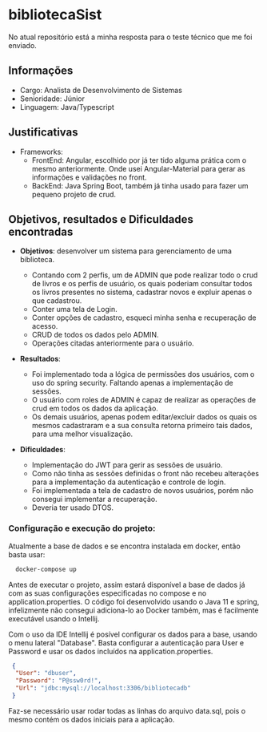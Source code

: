 # bibliotecaSist

No atual repositório está a minha resposta para o teste técnico que me foi enviado. 

## Informações
- Cargo: Analista de Desenvolvimento de Sistemas 
- Senioridade: Júnior
- Linguagem: Java/Typescript 

## Justificativas

- Frameworks: 
  - FrontEnd: Angular, escolhido por já ter tido alguma prática com o mesmo anteriormente. Onde usei Angular-Material para 
  gerar  as informações e validações no front. 
  - BackEnd: Java Spring Boot, também já tinha usado para fazer um pequeno projeto de crud. 
  
## Objetivos, resultados e Dificuldades encontradas  
- **Objetivos**: desenvolver um sistema para gerenciamento de uma biblioteca.
  - Contando com 2 perfis, um de ADMIN que pode realizar  todo o crud de livros e os perfis de usuário, os quais poderiam consultar 
    todos os livros presentes  no sistema, cadastrar novos e expluir apenas o que cadastrou. 
  - Conter uma tela de Login. 
  - Conter opções de cadastro, esqueci minha senha e recuperação de acesso. 
  - CRUD de todos os  dados pelo  ADMIN.
  - Operações citadas anteriormente para o usuário. 

- **Resultados**: 
  - Foi implementado toda a lógica de permissões dos usuários, com o uso do spring security. Faltando apenas a implementação de sessões.
  - O usuário com roles de ADMIN é capaz de realizar as operações de crud em todos os dados da aplicação. 
  - Os demais usuários, apenas podem editar/excluir dados os quais os mesmos cadastraram e a sua consulta retorna primeiro tais dados, para uma melhor visualização.

- **Dificuldades**: 
  - Implementação do JWT para gerir as sessões de usuário. 
  - Como não tinha as sessões definidas o front não recebeu alterações para a implementação da autenticação e controle de login.
  - Foi implementada a tela de cadastro de novos usuários, porém não consegui implementar a recuperação.
  - Deveria ter usado DTOS.
  
### Configuração e execução do projeto: 

Atualmente a base de dados e se encontra instalada em docker, então basta usar:  
  ```sh
    docker-compose up 
  ```
Antes de executar o projeto, assim estará disponível a base de dados já com as suas configurações especificadas no compose e no application.properties. 
O código foi desenvolvido usando o Java 11 e spring, infelizmente não consegui adiciona-lo ao Docker também, mas é facilmente  executável usando o Intellij. 

Com o uso da IDE Intellij é posível configurar os dados para a base, usando o menu lateral "Database".
Basta configurar a autenticação para  User e Password e usar os dados incluídos na application.properties. 
```json
 {
  "User": "dbuser",
  "Password": "P@ssw0rd!",
  "Url": "jdbc:mysql://localhost:3306/bibliotecadb"
 }
```

Faz-se necessário usar rodar todas as linhas do arquivo data.sql, pois o mesmo contém os dados iniciais para a aplicação. 
